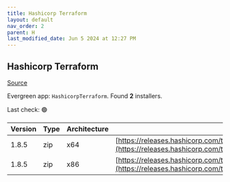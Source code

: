 ```yaml
---
title: Hashicorp Terraform
layout: default
nav_order: 2
parent: H
last_modified_date: Jun 5 2024 at 12:27 PM
---
```


## Hashicorp Terraform

[Source](https://www.terraform.io/)

Evergreen app: `HashicorpTerraform`. Found **2** installers.

Last check: 🟢

| Version | Type | Architecture | URI                                                                                                                                                                  |
| ------- | ---- | ------------ | -------------------------------------------------------------------------------------------------------------------------------------------------------------------- |
| 1.8.5   | zip  | x64          | [https://releases.hashicorp.com/terraform/1.8.5/terraform_1.8.5_windows_amd64.zip](https://releases.hashicorp.com/terraform/1.8.5/terraform_1.8.5_windows_amd64.zip) |
| 1.8.5   | zip  | x86          | [https://releases.hashicorp.com/terraform/1.8.5/terraform_1.8.5_windows_386.zip](https://releases.hashicorp.com/terraform/1.8.5/terraform_1.8.5_windows_386.zip)     |
